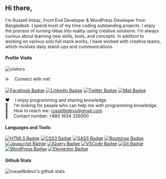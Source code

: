 ## Hi there,

I'm Russell Imtiaz, Front End Developer & WordPress Developer from Bangladesh. I spend most of my time coding outstanding projects. I enjoy the process of turning ideas into reality using creative solutions. I’m always curious about learning new skills, tools, and concepts. In addition to working on various solo full stack works, I have worked with creative teams, which involves daily stand-ups and communications.

#### Profile Visits

![visitors](https://visitor-badge.glitch.me/badge?page_id=russellbdevs.russellbdevs)

:coffee: &emsp;Connect with me!

[![Facebook Badge](https://img.shields.io/badge/Facebook-1877F2?style=for-the-badge&logo=facebook&logoColor=white)](https://facebook.com/russellbdevs) [![Linkedin Badge](https://img.shields.io/badge/LinkedIn-0077B5?style=for-the-badge&logo=linkedin&logoColor=white)](https://www.linkedin.com/in/russellbdevs) [![Twitter Badge](https://img.shields.io/badge/Twitter-1DA1F2?style=for-the-badge&logo=twitter&logoColor=white)](https://twitter.com/bd_weeby) [![Mail Badge](https://img.shields.io/badge/Gmail-D14836?style=for-the-badge&logo=gmail&logoColor=white)](mailto:russellbdevs@gmail.com)

:hearts: &emsp;I enjoy programming and sharing knowledge <br/>
🤔 &emsp;I’m looking for people who can help me with programming knowledge.<br/>
:e-mail: &emsp;How to reach me: russellbdevs@gmail.com<br/>
📱 &emsp;Contact number: +880 1634 336000

#### Languages and Tools:

[![HTML5 Badge](https://img.shields.io/badge/-HTML5-E34F26?style=for-the-badge&labelColor=black&logo=html5&logoColor=E34F26)](#) [![CSS3 Badge](https://img.shields.io/badge/-CSS3-1572B6?style=for-the-badge&labelColor=black&logo=css3&logoColor=1572B6)](#) [![SASS Badge](https://img.shields.io/badge/Sass-CC6699?style=for-the-badge&logo=sass&logoColor=white)](#) [![Bootstrap Badge](https://img.shields.io/badge/-Bootstrap-6E10F4?style=for-the-badge&labelColor=black&logo=bootstrap&logoColor=6E10F4)](#) [![Javascript Badge](https://img.shields.io/badge/-Javascript-F0DB4F?style=for-the-badge&labelColor=black&logo=javascript&logoColor=F0DB4F)](#) [![jQuery Badge](https://img.shields.io/badge/-jQuery-0769AD?style=for-the-badge&labelColor=black&logo=jQuery&logoColor=0769AD)](#) [![VSCode Badge](https://img.shields.io/badge/Visual_Studio-24ADF3?style=for-the-badge&logo=visual%20studio&logoColor=white)](#) [![Git Badge](https://img.shields.io/badge/Git-F05032?style=for-the-badge&logo=git&logoColor=white)](#) [![WordPress Badge](https://img.shields.io/badge/-WordPress-0073AA?style=for-the-badge&labelColor=black&logo=WordPress&logoColor=0073AA)](#) [![Elementor Badge](https://img.shields.io/badge/-Elementor-92003B?style=for-the-badge&labelColor=black&logo=Elementor&logoColor=92003B)](#)

#### Github Stats

![russellbdevs's github stats](https://github-readme-stats.vercel.app/api?username=russellbdevs&count_private=true&theme=tokyonight&hide=contribs,prs)

